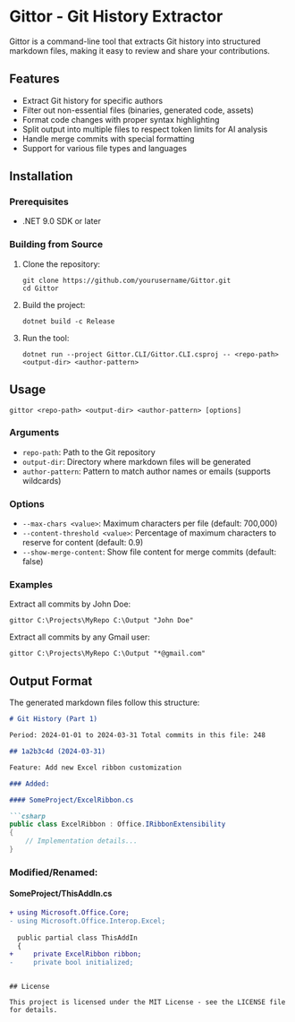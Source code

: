 # Gittor - Git History Extractor

Gittor is a command-line tool that extracts Git history into structured markdown files, making it easy to review and share your contributions.

## Features

- Extract Git history for specific authors
- Filter out non-essential files (binaries, generated code, assets)
- Format code changes with proper syntax highlighting
- Split output into multiple files to respect token limits for AI analysis
- Handle merge commits with special formatting
- Support for various file types and languages

## Installation

### Prerequisites

- .NET 9.0 SDK or later

### Building from Source

1. Clone the repository:
   ```
   git clone https://github.com/yourusername/Gittor.git
   cd Gittor
   ```

2. Build the project:
   ```
   dotnet build -c Release
   ```

3. Run the tool:
   ```
   dotnet run --project Gittor.CLI/Gittor.CLI.csproj -- <repo-path> <output-dir> <author-pattern>
   ```

## Usage

```
gittor <repo-path> <output-dir> <author-pattern> [options]
```

### Arguments

- `repo-path`: Path to the Git repository
- `output-dir`: Directory where markdown files will be generated
- `author-pattern`: Pattern to match author names or emails (supports wildcards)

### Options

- `--max-chars <value>`: Maximum characters per file (default: 700,000)
- `--content-threshold <value>`: Percentage of maximum characters to reserve for content (default: 0.9)
- `--show-merge-content`: Show file content for merge commits (default: false)

### Examples

Extract all commits by John Doe:
```
gittor C:\Projects\MyRepo C:\Output "John Doe"
```

Extract all commits by any Gmail user:
```
gittor C:\Projects\MyRepo C:\Output "*@gmail.com"
```

## Output Format

The generated markdown files follow this structure:

```markdown
# Git History (Part 1)

Period: 2024-01-01 to 2024-03-31 Total commits in this file: 248

## 1a2b3c4d (2024-03-31)

Feature: Add new Excel ribbon customization

### Added:

#### SomeProject/ExcelRibbon.cs

```csharp
public class ExcelRibbon : Office.IRibbonExtensibility
{
    // Implementation details...
}
```

### Modified/Renamed:

#### SomeProject/ThisAddIn.cs

```diff
+ using Microsoft.Office.Core;
- using Microsoft.Office.Interop.Excel;
  
  public partial class ThisAddIn
  {
+     private ExcelRibbon ribbon;
-     private bool initialized;
```
```

## License

This project is licensed under the MIT License - see the LICENSE file for details. 